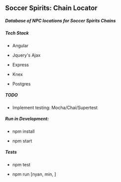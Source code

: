 ## Soccer Spirits: Chain Locator

##### Database of NPC locations for Soccer Spirits Chains

##### Tech Stack
- Angular

- Jquery's Ajax

- Express

- Knex

- Postgres

##### TODO

- Implement testing: Mocha/Chai/Supertest

##### Run in Development:

- npm install

- npm start

##### Tests

- npm test 

- npm run [nyan, min, ]
